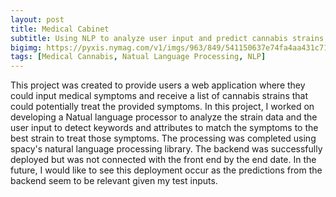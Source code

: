 ```yaml
---
layout: post
title: Medical Cabinet
subtitle: Using NLP to analyze user input and predict cannabis strains to treat medical symptoms
bigimg: https://pyxis.nymag.com/v1/imgs/963/849/541150637e74fa4aa431c7103c690d49e2-27-drugstore-lede.rsocial.w1200.jpg
tags: [Medical Cannabis, Natual Language Processing, NLP]
---
```


This project was created to provide users a web application where they could input medical symptoms
and receive a list of cannabis strains that could potentially treat the provided symptoms. In this project,
I worked on developing a Natual language processor to analyze the strain data and the user input to detect
keywords and attributes to match the symptoms to the best strain to treat those symptoms. The processing
was completed using spacy's natural language processing library. The backend was successfully deployed but
was not connected with the front end by the end date. In the future, I would like to see this deployment
occur as the predictions from the backend seem to be relevant given my test inputs. 
